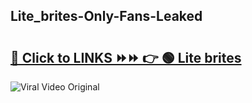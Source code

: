 
 ## Lite_brites-Only-Fans-Leaked

# <h2><a href="https://clipsfans.com/Lite_brites&ref=git">🔗 Click to LINKS ⏩⏩ 👉 🟢 Lite brites </a></h2>

<a href="https://clipsfans.com/Lite_brites&ref=git" rel="nofollow" data-target="animated-image.originalLink"><img src="https://i.ibb.co.com/xMMVF88/686577567.gif" alt="Viral Video Original" style="max-width: 100%; display: inline-block;" data-target="animated-image.originalImage"></a>
